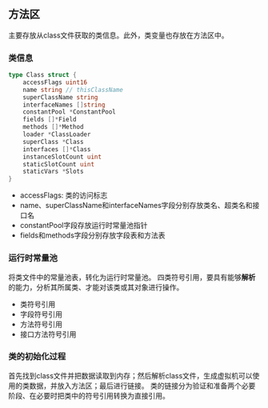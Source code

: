 ## 方法区
主要存放从class文件获取的类信息。此外，类变量也存放在方法区中。

### 类信息
```go
type Class struct {
    accessFlags uint16
    name string // thisClassName
    superClassName string
    interfaceNames []string
    constantPool *ConstantPool
    fields []*Field
    methods []*Method
    loader *ClassLoader
    superClass *Class
    interfaces []*Class
    instanceSlotCount uint
    staticSlotCount uint
    staticVars *Slots
}
```
- accessFlags: 类的访问标志
- name、superClassName和interfaceNames字段分别存放类名、超类名和接口名
- constantPool字段存放运行时常量池指针
- fields和methods字段分别存放字段表和方法表

### 运行时常量池
将类文件中的常量池表，转化为运行时常量池。
四类符号引用，要具有能够**解析**的能力，分析其所属类、才能对该类或其对象进行操作。
- 类符号引用
- 字段符号引用
- 方法符号引用
- 接口方法符号引用


### 类的初始化过程
首先找到class文件并把数据读取到内存；然后解析class文件，生成虚拟机可以使用的类数据，并放入方法区；最后进行链接。
类的链接分为验证和准备两个必要阶段、在必要时把类中的符号引用转换为直接引用。